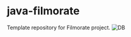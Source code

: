 # java-filmorate
Template repository for Filmorate project.
![DB](https://github.com/iluxa-152436/java-filmorate/assets/118856887/65f28e03-c8c2-4c26-bd42-89954fd0ee33)
